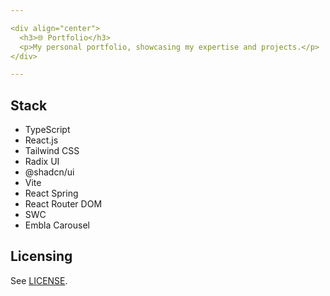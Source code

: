 ```yaml
---

<div align="center">
  <h3>🌐 Portfolio</h3>
  <p>My personal portfolio, showcasing my expertise and projects.</p>
</div>

---
```


## Stack
- TypeScript
- React.js
- Tailwind CSS
- Radix UI
- @shadcn/ui
- Vite
- React Spring
- React Router DOM
- SWC
- Embla Carousel

## Licensing
See [LICENSE](/LICENSE).
